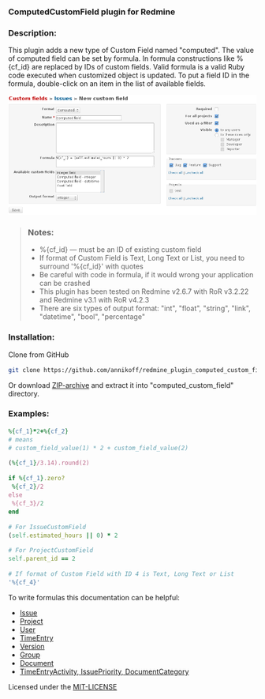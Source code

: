### ComputedCustomField plugin for Redmine

### Description:
This plugin adds a new type of Custom Field named "computed".
The value of computed field can be set by formula.
In formula constructions like %{cf_id} are replaced by IDs of custom fields.
Valid formula is a valid Ruby code executed when customized object is updated.
To put a field ID in the formula, double-click on an item in the list of available fields.

![ComputedCustomField plugin for Redmine](https://raw.githubusercontent.com/annikoff/images/master/redmine_plugin_computed_custom_field.png "")

> ### Notes:
> - %{cf_id} &mdash; must be an ID of existing custom field
> - If format of Custom Field is Text, Long Text or List, you need to surround '%{cf_id}' with quotes
> - Be careful with code in formula, if it would wrong your application can be crashed
> - This plugin has been tested on Redmine v2.6.7 with RoR v3.2.22 and Redmine v3.1 with RoR v4.2.3
> - There are six types of output format: "int", "float", "string", "link", "datetime", "bool", "percentage"

### Installation:

Clone from GitHub
```sh
git clone https://github.com/annikoff/redmine_plugin_computed_custom_field.git computed_custom_field
```

Or download [ZIP-archive](https://github.com/annikoff/redmine_plugin_computed_custom_field/archive/master.zip) and extract it into "computed_custom_field" directory.

### Examples:
```ruby
%{cf_1}*2+%{cf_2} 
# means 
# custom_field_value(1) * 2 + custom_field_value(2)
```

```ruby
(%{cf_1}/3.14).round(2)
```

```ruby
if %{cf_1}.zero?
 %{cf_2}/2
else
 %{cf_3}/2
end
```

```ruby
# For IssueCustomField 
(self.estimated_hours || 0) * 2
```

```ruby
# For ProjectCustomField 
self.parent_id == 2
```

```ruby
# If format of Custom Field with ID 4 is Text, Long Text or List
'%{cf_4}'
```

To write formulas this documentation can be helpful:
- [Issue](http://www.rubydoc.info/github/edavis10/redmine/Issue)
- [Project](http://www.rubydoc.info/github/edavis10/redmine/Project)
- [User](http://www.rubydoc.info/github/edavis10/redmine/User)
- [TimeEntry](http://www.rubydoc.info/github/edavis10/redmine/TimeEntry)
- [Version](http://www.rubydoc.info/github/edavis10/redmine/Version)
- [Group](http://www.rubydoc.info/github/edavis10/redmine/Group)
- [Document](http://www.rubydoc.info/github/edavis10/redmine/Document)
- [TimeEntryActivity, IssuePriority, DocumentCategory](http://www.rubydoc.info/github/edavis10/redmine/Enumeration)

Licensed under the [MIT-LICENSE](https://raw.githubusercontent.com/annikoff/redmine_plugin_computed_custom_field/master/MIT-LICENSE)